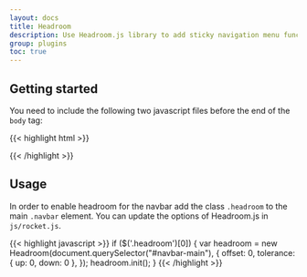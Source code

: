 ```yaml
---
layout: docs
title: Headroom
description: Use Headroom.js library to add sticky navigation menu functionality to the navbar
group: plugins
toc: true
---
```


## Getting started

You need to include the following two javascript files before the end of the `body` tag:

{{< highlight html >}}
<script src="@@path/vendor/headroom.js/dist/headroom.min.js"></script>
{{< /highlight >}}

## Usage

In order to enable headroom for the navbar add the class `.headroom` to the main `.navbar` element. You can update the options of Headroom.js in `js/rocket.js`.

{{< highlight javascript >}}
if ($('.headroom')[0]) {
    var headroom = new Headroom(document.querySelector("#navbar-main"), {
        offset: 0,
        tolerance: {
            up: 0,
            down: 0
        },
    });
    headroom.init();
}
{{< /highlight >}}